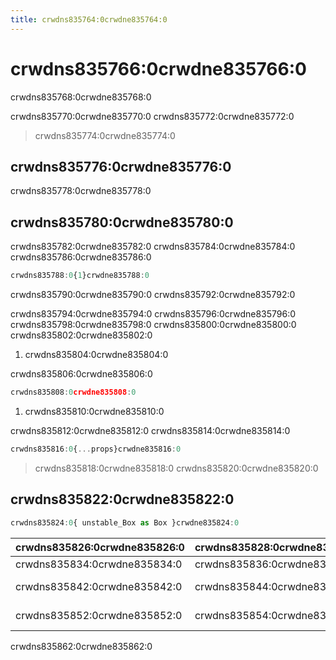 ```yaml
---
title: crwdns835764:0crwdne835764:0
---
```

# crwdns835766:0crwdne835766:0

<p class="description">crwdns835768:0crwdne835768:0</p>

crwdns835770:0crwdne835770:0 crwdns835772:0crwdne835772:0

> crwdns835774:0crwdne835774:0

## crwdns835776:0crwdne835776:0

crwdns835778:0crwdne835778:0

## crwdns835780:0crwdne835780:0

crwdns835782:0crwdne835782:0 crwdns835784:0crwdne835784:0 crwdns835786:0crwdne835786:0

```jsx
crwdns835788:0{1}crwdne835788:0
```

crwdns835790:0crwdne835790:0 crwdns835792:0crwdne835792:0

crwdns835794:0crwdne835794:0 crwdns835796:0crwdne835796:0 crwdns835798:0crwdne835798:0 crwdns835800:0crwdne835800:0 crwdns835802:0crwdne835802:0

1. crwdns835804:0crwdne835804:0

crwdns835806:0crwdne835806:0

```jsx
crwdns835808:0crwdne835808:0
```

1. crwdns835810:0crwdne835810:0

crwdns835812:0crwdne835812:0 crwdns835814:0crwdne835814:0

```jsx
crwdns835816:0{...props}crwdne835816:0
```

> crwdns835818:0crwdne835818:0 crwdns835820:0crwdne835820:0

## crwdns835822:0crwdne835822:0

```jsx
crwdns835824:0{ unstable_Box as Box }crwdne835824:0
```

| crwdns835826:0crwdne835826:0                                         | crwdns835828:0crwdne835828:0                                      | crwdns835830:0crwdne835830:0                                   | crwdns835832:0crwdne835832:0                              |
|:-------------------------------------------------------------------- |:----------------------------------------------------------------- |:-------------------------------------------------------------- |:--------------------------------------------------------- |
| <span class="prop-name required">crwdns835834:0crwdne835834:0</span> | <span class="prop-type">crwdns835836:0crwdne835836:0<br /></span> | crwdns835838:0crwdne835838:0                                   | crwdns835840:0crwdne835840:0                              |
| <span class="prop-name">crwdns835842:0crwdne835842:0</span>          | <span class="prop-type">crwdns835844:0crwdne835844:0</span>       | <span class="prop-default">crwdns835846:0crwdne835846:0</span> | crwdns835848:0crwdne835848:0 crwdns835850:0crwdne835850:0 |
| <span class="prop-name">crwdns835852:0crwdne835852:0</span>          | <span class="prop-type">crwdns835854:0crwdne835854:0<br /></span> | <span class="prop-default">crwdns835856:0crwdne835856:0</span> | crwdns835858:0crwdne835858:0 crwdns835860:0crwdne835860:0 |

crwdns835862:0crwdne835862:0